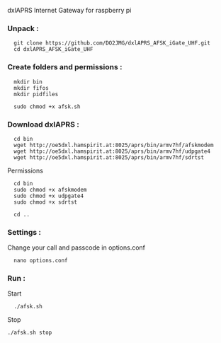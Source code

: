 dxlAPRS Internet Gateway for raspberry pi

### Unpack  :

```
  git clone https://github.com/DO2JMG/dxlAPRS_AFSK_iGate_UHF.git
  cd dxlAPRS_AFSK_iGate_UHF
```

### Create folders and permissions  :

```
  mkdir bin
  mkdir fifos
  mkdir pidfiles
```
```
  sudo chmod +x afsk.sh
```

### Download dxlAPRS  :

```
  cd bin
  wget http://oe5dxl.hamspirit.at:8025/aprs/bin/armv7hf/afskmodem
  wget http://oe5dxl.hamspirit.at:8025/aprs/bin/armv7hf/udpgate4
  wget http://oe5dxl.hamspirit.at:8025/aprs/bin/armv7hf/sdrtst
```

Permissions

```
  cd bin
  sudo chmod +x afskmodem
  sudo chmod +x udpgate4
  sudo chmod +x sdrtst
```
```
  cd ..
```
### Settings  :
  Change your call and passcode in options.conf

```
  nano options.conf
```

### Run  :

Start

  ```
    ./afsk.sh
  ```
Stop

  ```
  ./afsk.sh stop
  ```
